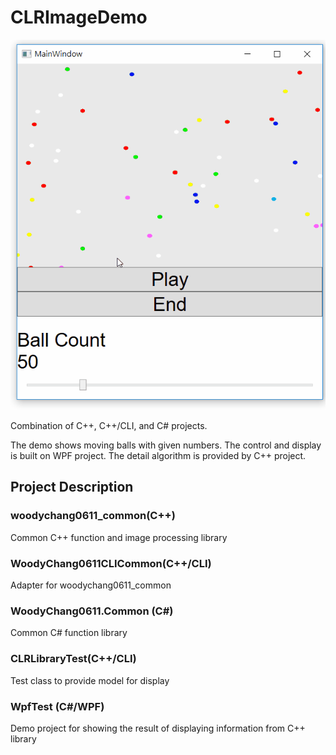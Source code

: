 # CLRImageDemo
![Alt text](/demo.gif "WPF Demo")


Combination of C++, C++/CLI, and C# projects.

The demo shows moving balls with given numbers.
The control and display is built on WPF project.
The detail algorithm is provided by C++ project.


## Project Description

### woodychang0611_common(C++)
Common C++ function and image processing library

### WoodyChang0611CLICommon(C++/CLI)
Adapter for woodychang0611_common

### WoodyChang0611.Common (C#)
Common C# function library

### CLRLibraryTest(C++/CLI)
Test class to provide model for display

### WpfTest (C#/WPF)
Demo project for showing the result of displaying information from C++ library
